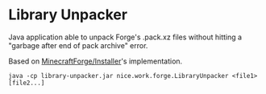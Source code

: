# Library Unpacker

Java application able to unpack Forge's .pack.xz files without hitting a "garbage after end of pack archive" error.

Based on [MinecraftForge/Installer](https://github.com/MinecraftForge/Installer)'s implementation.

    java -cp library-unpacker.jar nice.work.forge.LibraryUnpacker <file1> [file2...]
